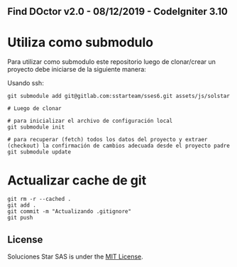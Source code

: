 ## Find DOctor v2.0 - 08/12/2019 - CodeIgniter 3.10
# Utiliza como submodulo
Para utilizar como submodulo este repositorio
luego de clonar/crear un proyecto debe iniciarse de la siguiente manera:

Usando ssh:
```
git submodule add git@gitlab.com:sstarteam/sses6.git assets/js/solstar
```


```
# Luego de clonar

# para inicializar el archivo de configuración local
git submodule init

# para recuperar (fetch) todos los datos del proyecto y extraer (checkout) la confirmación de cambios adecuada desde el proyecto padre
git submodule update
```

# Actualizar cache de git
```
git rm -r --cached .
git add .
git commit -m "Actualizando .gitignore"
git push
```
## License

Soluciones Star SAS is under the [MIT License](LICENSE).

